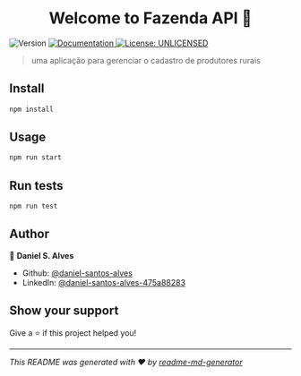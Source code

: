 <h1 align="center">Welcome to Fazenda API 👋</h1>
<p>
  <img alt="Version" src="https://img.shields.io/badge/version-0.0.1-blue.svg?cacheSeconds=2592000" />
  <a href="localhost:3000/documentation" target="_blank">
    <img alt="Documentation" src="https://img.shields.io/badge/documentation-yes-brightgreen.svg" />
  </a>
  <a href="#" target="_blank">
    <img alt="License: UNLICENSED" src="https://img.shields.io/badge/License-UNLICENSED-yellow.svg" />
  </a>
</p>

> uma aplicação para gerenciar o cadastro de produtores rurais

## Install

```sh
npm install
```

## Usage

```sh
npm run start
```

## Run tests

```sh
npm run test
```

## Author

👤 **Daniel S. Alves**

* Github: [@daniel-santos-alves](https://github.com/daniel-santos-alves)
* LinkedIn: [@daniel-santos-alves-475a88283](https://linkedin.com/in/daniel-santos-alves-475a88283)

## Show your support

Give a ⭐️ if this project helped you!

***
_This README was generated with ❤️ by [readme-md-generator](https://github.com/kefranabg/readme-md-generator)_